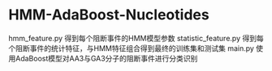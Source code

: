 # HMM-AdaBoost-Nucleotides
hmm_feature.py 得到每个阻断事件的HMM模型参数
statistic_feature.py 得到每个阻断事件的统计特征，与HMM特征组合得到最终的训练集和测试集
main.py 使用AdaBoost模型对AA3与GA3分子的阻断事件进行分类识别